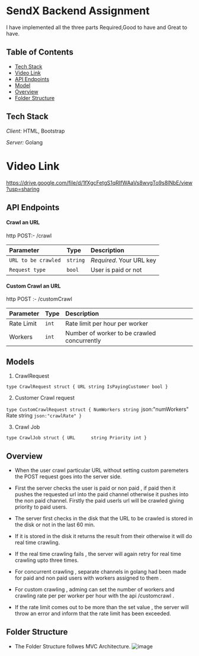 # SendX Backend Assignment 

I have implemented all the three parts Required,Good to have and Great to have.

## Table of Contents 
- [Tech Stack](#tech-stack)
- [Video Link](#video-link)
- [API Endpoints](#api-endpoints)
- [Model](#model)
- [Overview](#overview)
- [Folder Structure](#folder-structure)


## Tech Stack

*Client:* HTML, Bootstrap

*Server:* Golang

# Video Link 
https://drive.google.com/file/d/1fXgcFetgS1qRIfWAaVs8wvgTo9s8lNbE/view?usp=sharing


## API Endpoints 

#### Crawl an URL 

http
  POST:- /crawl  


| Parameter | Type     | Description                |
| :-------- | :------- | :------------------------- |
| `URL to be crawled` | `string` | *Required*. Your URL key
 |  `Request type`  |  `bool`    | User is paid or not 

#### Custom Crawl an URL 

http
  POST :- /customCrawl


| Parameter | Type     | Description                       |
| :-------- | :------- | :-------------------------------- |
|  Rate Limit| `int`  |  Rate limit per hour per worker |
|  Workers   | `int`    | Number of worker to be crawled concurrently 




## Models 
1. CrawlRequest
  
 `type CrawlRequest struct {
	URL string
	IsPayingCustomer bool
}`

2. Customer Crawl request
    
`type CustomCrawlRequest struct {
	NumWorkers string `json:"numWorkers"
	Rate       string `json:"crawlRate"
}`

3. Crawl Job
   
`type CrawlJob struct {
	URL      string
	Priority int
}`

##  Overview 

-  When the user crawl  particular URL  without setting custom paremeters  the  POST request goes into the server side.

- First the server checks the user is paid or non paid , if paid then it pushes the requested url into the paid  channel otherwise it pushes into the non paid channel.  Firstly the paid userls url will be crawled giving priority to paid users.

- The server first  checks in the disk that the URL to be  crawled is stored in the disk or not in the last 60 min.

- If it is stored in the disk it returns the result from their otherwise it will do  real time crawling.

- If the real time crawling fails , the server will again retry for real time crawling upto three times.

- For concurrent crawling , separate channels in golang had been made for paid and non paid users with workers assigned to them .

- For custom crawling , adming can set the number of workers and crawling rate per per worker per hour with the api  /customcrawl .  

- If the rate limit comes out to be more than the set value , the server will throw an error and inform that the rate limit  has been exceeded.



## Folder Structure 
- The Folder Structure  follwes MVC Architecture.
![image](https://github.com/ramashish07/sendx-backend-iec2020095/assets/91429764/c7e6a9cf-4336-407f-af9f-c5e530775155)




  





